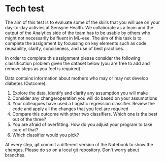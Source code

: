 # Tech test

The aim of this test is to evaluate some of the skills that you will use on your day-to-day activies at Sensyne Health.
We collaborate as a team and the output of the Analytics side of the team has to be usable by others who might not necessarily be fluent in ML-ese.
The aim of this task is to complete the assignment by focussing on key elements such as code reusability, clarity, conciseness, and use of best practices.

In order to complete this assignment please consider the following classification problem given the dataset below (you are free to add and remove steps as you feel is required).

Data contains information about mothers who may or may not develop diabetes (Outcome).

1. Explore the data, identify and clarify any assumption you will make
2. Consider any change/operation you will do based on your assumptions
3. Your colleagues have used a Logistic regression classifier. Review the code and apply all the changes that you feel are required
4. Compare this outcome with other two classifiers. Which one is the best out of the three?
5. You are afraid of overfitting. How do you adjust your program to take care of that?
6. Which classifier would you pick?

At every step, git commit a different version of the Notebook to show the changes. Please do so on a local git repository. Don't worry about branches.
